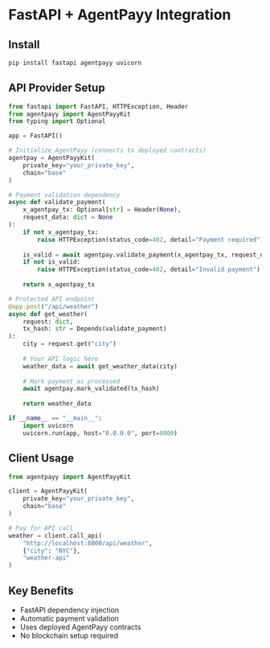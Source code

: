 # FastAPI + AgentPayy Integration

## Install
```bash
pip install fastapi agentpayy uvicorn
```

## API Provider Setup
```python
from fastapi import FastAPI, HTTPException, Header
from agentpayy import AgentPayyKit
from typing import Optional

app = FastAPI()

# Initialize AgentPayy (connects to deployed contracts)
agentpay = AgentPayyKit(
    private_key="your_private_key",
    chain="base"
)

# Payment validation dependency
async def validate_payment(
    x_agentpay_tx: Optional[str] = Header(None),
    request_data: dict = None
):
    if not x_agentpay_tx:
        raise HTTPException(status_code=402, detail="Payment required")
    
    is_valid = await agentpay.validate_payment(x_agentpay_tx, request_data)
    if not is_valid:
        raise HTTPException(status_code=402, detail="Invalid payment")
    
    return x_agentpay_tx

# Protected API endpoint
@app.post("/api/weather")
async def get_weather(
    request: dict,
    tx_hash: str = Depends(validate_payment)
):
    city = request.get("city")
    
    # Your API logic here
    weather_data = await get_weather_data(city)
    
    # Mark payment as processed
    await agentpay.mark_validated(tx_hash)
    
    return weather_data

if __name__ == "__main__":
    import uvicorn
    uvicorn.run(app, host="0.0.0.0", port=8000)
```

## Client Usage
```python
from agentpayy import AgentPayyKit

client = AgentPayyKit(
    private_key="your_private_key",
    chain="base"
)

# Pay for API call
weather = client.call_api(
    "http://localhost:8000/api/weather",
    {"city": "NYC"},
    "weather-api"
)
```

## Key Benefits
- FastAPI dependency injection
- Automatic payment validation
- Uses deployed AgentPayy contracts
- No blockchain setup required 